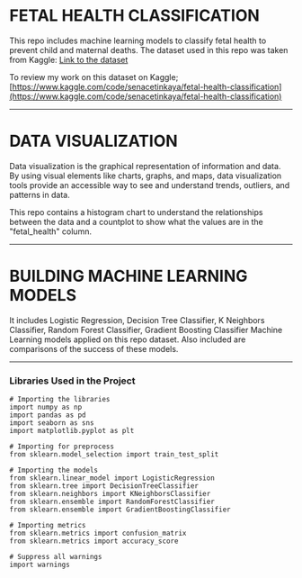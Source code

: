 # FETAL HEALTH CLASSIFICATION 
This repo includes machine learning models to classify fetal health to prevent child and maternal deaths. The dataset used in this repo was taken from Kaggle: [Link to the dataset](https://www.kaggle.com/datasets/andrewmvd/fetal-health-classification)

To review my work on this dataset on Kaggle; [https://www.kaggle.com/code/senacetinkaya/fetal-health-classification](https://www.kaggle.com/code/senacetinkaya/fetal-health-classification)

-----------------------------------------------------------
# DATA VISUALIZATION
Data visualization is the graphical representation of information and data. By using visual elements like charts, graphs, and maps, data visualization tools provide an accessible way to see and understand trends, outliers, and patterns in data.

This repo contains a histogram chart to understand the relationships between the data and a countplot to show what the values ​​are in the "fetal_health" column.

-------------------------------------
# BUILDING MACHINE LEARNING MODELS
It includes Logistic Regression, Decision Tree Classifier, K Neighbors Classifier, Random Forest Classifier, Gradient Boosting Classifier Machine Learning models applied on this repo dataset. Also included are comparisons of the success of these models.

----------------------------------------------
### Libraries Used in the Project
```
# Importing the libraries
import numpy as np
import pandas as pd
import seaborn as sns
import matplotlib.pyplot as plt

# Importing for preprocess
from sklearn.model_selection import train_test_split

# Importing the models
from sklearn.linear_model import LogisticRegression
from sklearn.tree import DecisionTreeClassifier
from sklearn.neighbors import KNeighborsClassifier
from sklearn.ensemble import RandomForestClassifier
from sklearn.ensemble import GradientBoostingClassifier

# Importing metrics
from sklearn.metrics import confusion_matrix
from sklearn.metrics import accuracy_score

# Suppress all warnings
import warnings
```
